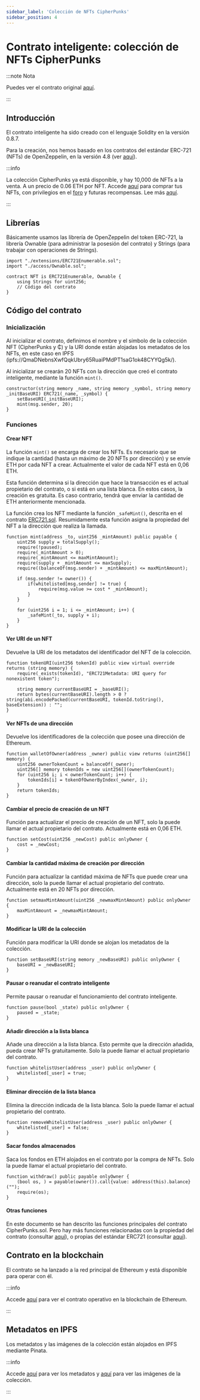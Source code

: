 ```yaml
---
sidebar_label: 'Colección de NFTs CipherPunks'
sidebar_position: 4
---
```


# Contrato inteligente: colección de NFTs CipherPunks

:::note Nota

Puedes ver el contrato original [aquí](https://github.com/CipherShop/core/tree/master/contracts/CipherPunks.sol).

:::

## Introducción

El contrato inteligente ha sido creado con el lenguaje Solidity en la versión 0.8.7.

Para la creación, nos hemos basado en los contratos del estándar ERC-721 (NFTs) de OpenZeppelin, en la versión 4.8 (ver [aquí](https://github.com/OpenZeppelin/openzeppelin-contracts/tree/release-v4.8/contracts/token/ERC721)).

:::info

La colección CipherPunks ya está disponible, y hay 10,000 de NFTs a la venta. A un precio de 0.06 ETH por NFT. Accede [aquí](https://ciphershop.org/es/cipherpunks) para comprar tus NFTs, con privilegios en el [foro](https://forum.ciphershop.org) y futuras recompensas. Lee más [aquí](https://ciphershop.org/es/blog/the-forum).

:::

## Librerías

Básicamente usamos las librería de OpenZeppelin del token ERC-721, la librería Ownable (para administrar la posesión del contrato) y Strings (para trabajar con operaciones de Strings).

    import "./extensions/ERC721Enumerable.sol";
    import "./access/Ownable.sol";

    contract NFT is ERC721Enumerable, Ownable {
        using Strings for uint256;
        // Código del contrato
    }

## Código del contrato

### Inicialización

Al inicializar el contrato, definimos el nombre y el símbolo de la colección NFT (CipherPunks y ₵) y la URI donde están alojadas los metadatos de los NFTs, en este caso en IPFS (ipfs://QmaDNebnsXwfQqkUbry65RuaiPMdPT1saG1ok48CYYQg5k/).

Al inicializar se crearán 20 NFTs con la dirección que creó el contrato inteligente, mediante la función `mint()`.

    constructor(string memory _name, string memory _symbol, string memory _initBaseURI) ERC721(_name, _symbol) {
        setBaseURI(_initBaseURI);
        mint(msg.sender, 20);
    }

### Funciones

#### Crear NFT

La función `mint()` se encarga de crear los NFTs. Es necesario que se indique la cantidad (hasta un máximo de 20 NFTs por dirección) y se envíe ETH por cada NFT a crear. Actualmente el valor de cada NFT está en 0,06 ETH.

Esta función determina si la dirección que hace la transacción es el actual propietario del contrato, o si está en una lista blanca. En estos casos, la creación es gratuita. Es caso contrario, tendrá que enviar la cantidad de ETH anteriormente mencionada.

La función crea los NFT mediante la función `_safeMint()`, descrita en el contrato [ERC721.sol](https://github.com/CipherShop/core/tree/master/contracts/ERC721.sol). Resumidamente esta función asigna la propiedad del NFT a la dirección que realiza la llamada.

    function mint(address _to, uint256 _mintAmount) public payable {
        uint256 supply = totalSupply();
        require(!paused);
        require(_mintAmount > 0);
        require(_mintAmount <= maxMintAmount);
        require(supply + _mintAmount <= maxSupply);
        require((balanceOf(msg.sender) + _mintAmount) <= maxMintAmount);

        if (msg.sender != owner()) {
            if(whitelisted[msg.sender] != true) {
                require(msg.value >= cost * _mintAmount);
            }
        }

        for (uint256 i = 1; i <= _mintAmount; i++) {
            _safeMint(_to, supply + i);
        }
    }

#### Ver URI de un NFT

Devuelve la URI de los metadatos del identificador del NFT de la colección.

    function tokenURI(uint256 tokenId) public view virtual override returns (string memory) {
        require(_exists(tokenId), "ERC721Metadata: URI query for nonexistent token");

        string memory currentBaseURI = _baseURI();
        return bytes(currentBaseURI).length > 0 ? string(abi.encodePacked(currentBaseURI, tokenId.toString(), baseExtension)) : "";
    }

#### Ver NFTs de una dirección

Devuelve los identificadores de la colección que posee una dirección de Ethereum.

    function walletOfOwner(address _owner) public view returns (uint256[] memory) {
        uint256 ownerTokenCount = balanceOf(_owner);
        uint256[] memory tokenIds = new uint256[](ownerTokenCount);
        for (uint256 i; i < ownerTokenCount; i++) {
            tokenIds[i] = tokenOfOwnerByIndex(_owner, i);
        }
        return tokenIds;
    }

#### Cambiar el precio de creación de un NFT

Función para actualizar el precio de creación de un NFT, solo la puede llamar el actual propietario del contrato. Actualmente está en 0,06 ETH.

    function setCost(uint256 _newCost) public onlyOwner {
        cost = _newCost;
    }

#### Cambiar la cantidad máxima de creación por dirección

Función para actualizar la cantidad máxima de NFTs que puede crear una dirección, solo la puede llamar el actual propietario del contrato. Actualmente está en 20 NFTs por dirección.

    function setmaxMintAmount(uint256 _newmaxMintAmount) public onlyOwner {
        maxMintAmount = _newmaxMintAmount;
    }

#### Modificar la URI de la colección

Función para modificar la URI donde se alojan los metadatos de la colección.

    function setBaseURI(string memory _newBaseURI) public onlyOwner {
        baseURI = _newBaseURI;
    }

#### Pausar o reanudar el contrato inteligente 

Permite pausar o reanudar el funcionamiento del contrato inteligente.

    function pause(bool _state) public onlyOwner {
        paused = _state;
    }

#### Añadir dirección a la lista blanca

Añade una dirección a la lista blanca. Esto permite que la dirección añadida, pueda crear NFTs gratuitamente. Solo la puede llamar el actual propietario del contrato.

    function whitelistUser(address _user) public onlyOwner {
        whitelisted[_user] = true;
    }

#### Eliminar dirección de la lista blanca

Elimina la dirección indicada de la lista blanca. Solo la puede llamar el actual propietario del contrato.

    function removeWhitelistUser(address _user) public onlyOwner {
        whitelisted[_user] = false;
    }

#### Sacar fondos almacenados

Saca los fondos en ETH alojados en el contrato por la compra de NFTs. Solo la puede llamar el actual propietario del contrato.

    function withdraw() public payable onlyOwner {
        (bool os, ) = payable(owner()).call{value: address(this).balance}("");
        require(os);
    }

#### Otras funciones

En este documento se han descrito las funciones principales del contrato CipherPunks.sol. Pero hay más funciones relacionadas con la propiedad del contrato (consultar [aquí](https://github.com/CipherShop/core/tree/master/contracts/access/Ownable.sol)), o propias del estándar ERC721 (consultar [aquí](https://github.com/CipherShop/core/tree/master/contracts/ERC721.sol)).

## Contrato en la blockchain

El contrato se ha lanzado a la red principal de Ethereum y está disponible para operar con él.

:::info

Accede [aquí](https://etherscan.io/address/0x19b9a91a07d5c539f0078768034530370a659d0e#code) para ver el contrato operativo en la blockchain de Ethereum.

:::

## Metadatos en IPFS

Los metadatos y las imágenes de la colección están alojados en IPFS mediante Pinata.

:::info

Accede [aquí](https://aquamarine-imaginative-pike-30.mypinata.cloud/ipfs/QmaDNebnsXwfQqkUbry65RuaiPMdPT1saG1ok48CYYQg5k/) para ver los metadatos y [aquí](https://aquamarine-imaginative-pike-30.mypinata.cloud/ipfs/QmVXWovu3MajR9L3n2M9wQogDbhoPFwfVA4ws17e7oZ1U9/) para ver las imágenes de la colección.

:::

